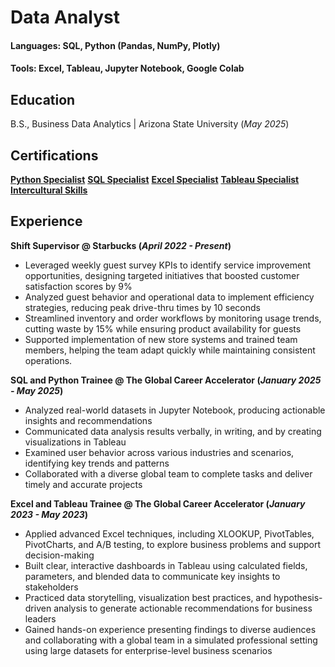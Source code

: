 # Data Analyst

#### Languages: SQL, Python (Pandas, NumPy, Plotly)
#### Tools: Excel, Tableau, Jupyter Notebook, Google Colab

## Education			        		
B.S., Business Data Analytics | Arizona State University (_May 2025_)

## Certifications
[**Python Specialist**](https://www.credential.net/5b99cdb5-95e5-48e9-b163-b9c59b5f96d8#acc.IBRzQVAs)
[**SQL Specialist**](https://www.credential.net/c1f708ad-4d4a-403b-be1a-772aad27b0dd#acc.Abowy197)
[**Excel Specialist**](https://www.credential.net/414b3053-4053-403d-aaeb-739dfcd8bbd2#acc.6QP34AVI)
[**Tableau Specialist**](https://www.credential.net/0558143e-40b4-4a74-9b86-62874c1ac1da#acc.fq7OjQpC)
[**Intercultural Skills**](https://www.credential.net/e68ea159-0cec-4fc2-8a15-2841a294d632#acc.43aYyUWn)

## Experience
**Shift Supervisor @ Starbucks (_April 2022 - Present_)**
- Leveraged weekly guest survey KPIs to identify service improvement opportunities, designing targeted initiatives that boosted customer satisfaction scores by 9%
- Analyzed guest behavior and operational data to implement efficiency strategies, reducing peak drive-thru times by 10 seconds
- Streamlined inventory and order workflows by monitoring usage trends, cutting waste by 15% while ensuring product availability for guests
- Supported implementation of new store systems and trained team members, helping the team adapt quickly while maintaining consistent operations.

**SQL and Python Trainee @ The Global Career Accelerator (_January 2025 - May 2025_)**
- Analyzed real-world datasets in Jupyter Notebook, producing actionable insights and recommendations
- Communicated data analysis results verbally, in writing, and by creating visualizations in Tableau
- Examined user behavior across various industries and scenarios, identifying key trends and patterns
- Collaborated with a diverse global team to complete tasks and deliver timely and accurate projects
  
**Excel and Tableau Trainee @ The Global Career Accelerator (_January 2023 - May 2023_)**
- Applied advanced Excel techniques, including XLOOKUP, PivotTables, PivotCharts, and A/B testing, to explore business problems and support decision-making
- Built clear, interactive dashboards in Tableau using calculated fields, parameters, and blended data to communicate key insights to stakeholders
- Practiced data storytelling, visualization best practices, and hypothesis-driven analysis to generate actionable recommendations for business leaders
- Gained hands-on experience presenting findings to diverse audiences and collaborating with a global team in a simulated professional setting using large datasets for enterprise-level business scenarios




